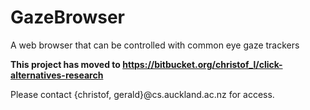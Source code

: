# GazeBrowser
A web browser that can be controlled with common eye gaze trackers

**This project has moved to https://bitbucket.org/christof_l/click-alternatives-research**

Please contact {christof, gerald}@cs.auckland.ac.nz for access.
